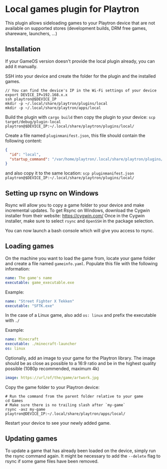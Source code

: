 # Local games plugin for Playtron

This plugin allows sideloading games to your Playtron device that are not 
available on supported stores (development builds, DRM free games, shareware, launchers, ...)

## Installation

If your GameOS version doesn't provide the local plugin already, you can add it manually.

SSH into your device and create the folder for the plugin and the installed games.

```shell
// You can find the device's IP in the Wi-Fi settings of your device
export DEVICE_IP=192.168.x.x
ssh playtron@$DEVICE_IP
mkdir -p ~/.local/share/playtron/plugins/local
mkdir -p ~/.local/share/playtron/apps/local
```

Build the plugin with `cargo build` then copy the plugin to your device:
`scp target/debug/plugin-local playtron@$DEVICE_IP:~/.local/share/playtron/plugins/local/`

Create a file named `pluginmanifest.json`, this file should contain the following content: 

```json
{
  "id": "local",
  "startup_command": "/var/home/playtron/.local/share/playtron/plugins/local/plugin-local"
}
```

and also copy it to the same location:
`scp pluginmanifest.json playtron@$DEVICE_IP:~/.local/share/playtron/plugins/local/`

## Setting up rsync on Windows

Rsync will allow you to copy a game folder to your device and make incremental updates.
To get Rsync on Windows, download the Cygwin installer from their website: https://cygwin.com/
Once in the Cygwin installer, make sure to select `rsync` and `OpenSSH` in the package selection.

You can now launch a bash console which will give you access to rsync.

## Loading games

On the machine you want to load the game from, locate your game folder 
and create a file named `gameinfo.yaml`. Populate this file with the following information:

```yaml
name: The game's name
executable: game_executable.exe
```

Example:

```yaml
name: "Street Fighter X Tekken"
executable: "SFTK.exe"
```

In the case of a Linux game, also add `os: linux` and prefix the executable with `./`

Example:
```yaml
name: Minecraft
executable: ./minecraft-launcher
os: linux
```

Optionally, add an image to your game for the Playtron library. The image should be as close as possible to a 16:9 ratio and be in the highest quality possible (1080p recommended, maximum 4k)

```yaml
image: https://url/of/the/game/artwork.jpg
```

Copy the game folder to your Playtron device:
```shell
# Run the command from the parent folder relative to your game
cd Games
# Make sure there is no trailing slash after `my-game` 
rsync -avz my-game playtron@DEVICE_IP:~/.local/share/playtron/apps/local/
```

Restart your device to see your newly added game.

## Updating games

To update a game that has already been loaded on the device, simply run the rsync command again.
It might be necessary to add the `--delete` flag to rsync if some game files have been removed.